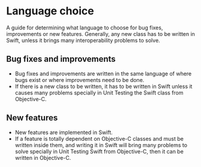 # Language choice

A guide for determining what language to choose for bug fixes, improvements or new features.
Generally, any new class has to be written in Swift, unless it brings many interoperability problems to solve.

## Bug fixes and improvements

* Bug fixes and improvements are written in the same language of where bugs exist or where improvements need to be done. 
* If there is a new class to be written, it has to be written in Swift unless it causes many problems specially in Unit Testing the Swift class from Objective-C.

## New features

* New features are implemented in Swift. 
* If a feature is totally dependent on Objective-C classes and must be written inside them, and writing it in Swift will bring many problems to solve specially in Unit Testing Swift from Objective-C, then it can be written in Objective-C.
